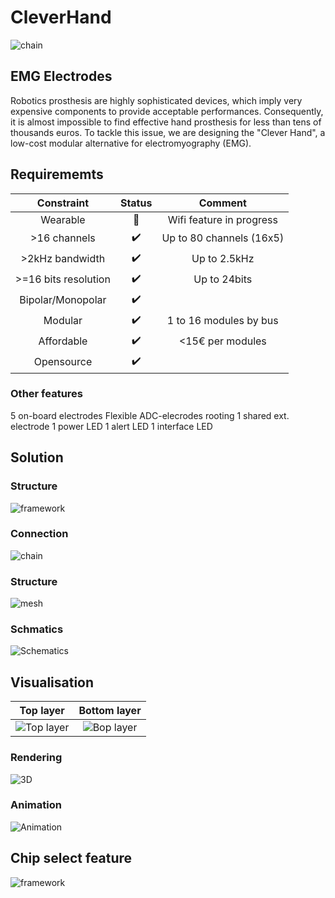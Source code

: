 # CleverHand
![chain](docs/bracelet_one2.png)


## EMG Electrodes

Robotics prosthesis are highly sophisticated devices, which imply very expensive components to provide acceptable performances. Consequently, it is almost impossible to find effective hand prosthesis for less than tens of thousands euros. To tackle this issue, we are designing the "Clever Hand", a low-cost modular alternative for electromyography (EMG).

## Requirememts
| **Constraint** |Status|Comment|
:---:|:---:|:---:|
|Wearable | :hammer:| Wifi feature in progress|
|>16 channels | :heavy_check_mark:| Up to 80 channels (16x5) |
|>2kHz bandwidth|:heavy_check_mark:| Up to 2.5kHz|
|>=16 bits resolution|:heavy_check_mark:| Up to 24bits|
|Bipolar/Monopolar |:heavy_check_mark:||
|Modular | :heavy_check_mark:| 1 to 16 modules by bus|
|Affordable | :heavy_check_mark:| <15€ per modules|
|Opensource |:heavy_check_mark:||

### Other features
5 on-board electrodes
Flexible ADC-elecrodes rooting
1 shared ext. electrode
1 power LED
1 alert LED
1 interface LED

## Solution

### Structure
![framework](docs/framework_con.png)

### Connection
![chain](docs/chainning.jpg)
### Structure
![mesh](docs/meshing.jpg)

### Schmatics
![Schematics](docs/schematic.png)

## Visualisation
Top layer            |  Bottom layer
:-------------------------:|:-------------------------:
![Top layer](docs/clvHdTop.png) |  ![Bop layer](docs/clvHdBot.png)

### Rendering
![3D](docs/clvHd3D.png)

### Animation
![Animation](docs/animation.gif)

## Chip select feature
![framework](docs/chipSelect.PNG)

